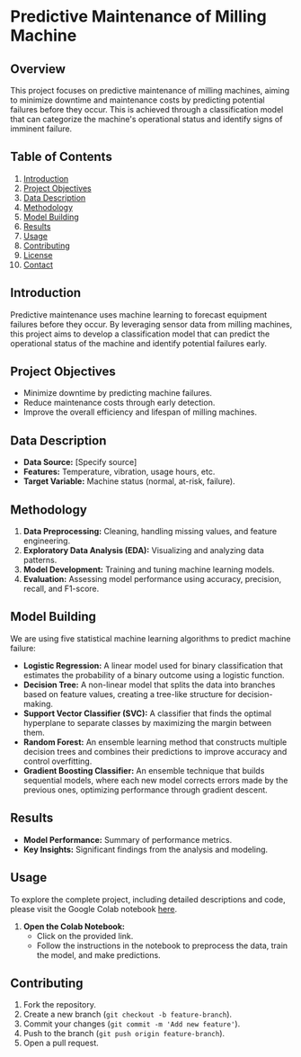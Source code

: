 <title>Predictive Maintenance of Milling Machine</title>
</head>
<body>

<h1>Predictive Maintenance of Milling Machine</h1>

<h2>Overview</h2>
<p>This project focuses on predictive maintenance of milling machines, aiming to minimize downtime and maintenance costs by predicting potential failures before they occur. This is achieved through a classification model that can categorize the machine's operational status and identify signs of imminent failure.</p>

<h2>Table of Contents</h2>
<ol>
    <li><a href="#introduction">Introduction</a></li>
    <li><a href="#project-objectives">Project Objectives</a></li>
    <li><a href="#data-description">Data Description</a></li>
    <li><a href="#methodology">Methodology</a></li>
    <li><a href="#model-building">Model Building</a></li>
    <li><a href="#results">Results</a></li>
    <li><a href="#usage">Usage</a></li>
    <li><a href="#contributing">Contributing</a></li>
    <li><a href="#license">License</a></li>
    <li><a href="#contact">Contact</a></li>
</ol>

<h2 id="introduction">Introduction</h2>
<p>Predictive maintenance uses machine learning to forecast equipment failures before they occur. By leveraging sensor data from milling machines, this project aims to develop a classification model that can predict the operational status of the machine and identify potential failures early.</p>

<h2 id="project-objectives">Project Objectives</h2>
<ul>
    <li>Minimize downtime by predicting machine failures.</li>
    <li>Reduce maintenance costs through early detection.</li>
    <li>Improve the overall efficiency and lifespan of milling machines.</li>
</ul>

<h2 id="data-description">Data Description</h2>
<ul>
    <li><strong>Data Source:</strong> [Specify source]</li>
    <li><strong>Features:</strong> Temperature, vibration, usage hours, etc.</li>
    <li><strong>Target Variable:</strong> Machine status (normal, at-risk, failure).</li>
</ul>

<h2 id="methodology">Methodology</h2>
<ol>
    <li><strong>Data Preprocessing:</strong> Cleaning, handling missing values, and feature engineering.</li>
    <li><strong>Exploratory Data Analysis (EDA):</strong> Visualizing and analyzing data patterns.</li>
    <li><strong>Model Development:</strong> Training and tuning machine learning models.</li>
    <li><strong>Evaluation:</strong> Assessing model performance using accuracy, precision, recall, and F1-score.</li>
</ol>

<h2 id="model-building">Model Building</h2>
<p>We are using five statistical machine learning algorithms to predict machine failure:</p>
<ul>
    <li><strong>Logistic Regression:</strong> A linear model used for binary classification that estimates the probability of a binary outcome using a logistic function.</li>
    <li><strong>Decision Tree:</strong> A non-linear model that splits the data into branches based on feature values, creating a tree-like structure for decision-making.</li>
    <li><strong>Support Vector Classifier (SVC):</strong> A classifier that finds the optimal hyperplane to separate classes by maximizing the margin between them.</li>
    <li><strong>Random Forest:</strong> An ensemble learning method that constructs multiple decision trees and combines their predictions to improve accuracy and control overfitting.</li>
    <li><strong>Gradient Boosting Classifier:</strong> An ensemble technique that builds sequential models, where each new model corrects errors made by the previous ones, optimizing performance through gradient descent.</li>
</ul>

<h2 id="results">Results</h2>
<ul>
    <li><strong>Model Performance:</strong> Summary of performance metrics.</li>
    <li><strong>Key Insights:</strong> Significant findings from the analysis and modeling.</li>
</ul>

<h2 id="usage">Usage</h2>
<p>To explore the complete project, including detailed descriptions and code, please visit the Google Colab notebook <a href="https://colab.research.google.com/your-notebook-link">here</a>.</p>
<ol>
    <li><strong>Open the Colab Notebook:</strong>
        <ul>
            <li>Click on the provided link.</li>
            <li>Follow the instructions in the notebook to preprocess the data, train the model, and make predictions.</li>
        </ul>
    </li>
</ol>

<h2 id="contributing">Contributing</h2>
<ol>
    <li>Fork the repository.</li>
    <li>Create a new branch (<code>git checkout -b feature-branch</code>).</li>
    <li>Commit your changes (<code>git commit -m 'Add new feature'</code>).</li>
    <li>Push to the branch (<code>git push origin feature-branch</code>).</li>
    <li>Open a pull request.</li>
</ol>
